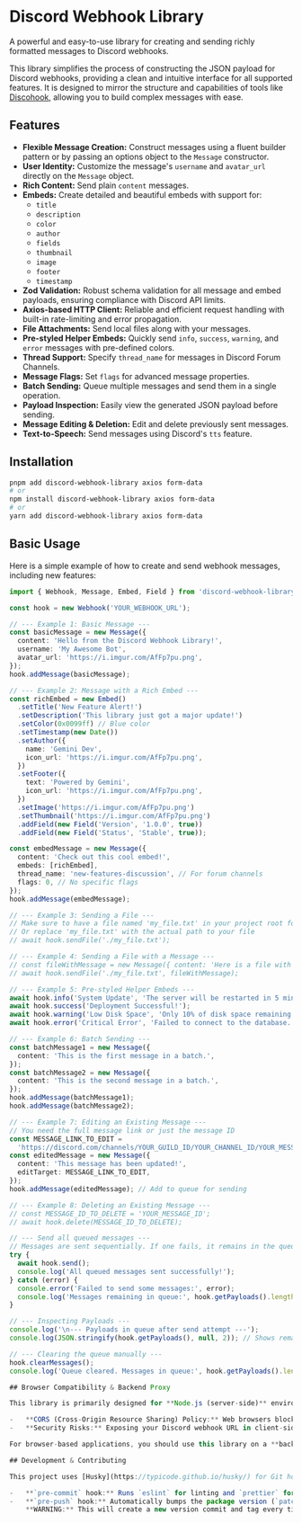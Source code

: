 # Discord Webhook Library

A powerful and easy-to-use library for creating and sending richly formatted messages to Discord webhooks.

This library simplifies the process of constructing the JSON payload for Discord webhooks, providing a clean and intuitive interface for all supported features. It is designed to mirror the structure and capabilities of tools like [Discohook](https://discohook.org/), allowing you to build complex messages with ease.

## Features

- **Flexible Message Creation:** Construct messages using a fluent builder pattern or by passing an options object to the `Message` constructor.
- **User Identity:** Customize the message's `username` and `avatar_url` directly on the `Message` object.
- **Rich Content:** Send plain `content` messages.
- **Embeds:** Create detailed and beautiful embeds with support for:
  - `title`
  - `description`
  - `color`
  - `author`
  - `fields`
  - `thumbnail`
  - `image`
  - `footer`
  - `timestamp`
- **Zod Validation:** Robust schema validation for all message and embed payloads, ensuring compliance with Discord API limits.
- **Axios-based HTTP Client:** Reliable and efficient request handling with built-in rate-limiting and error propagation.
- **File Attachments:** Send local files along with your messages.
- **Pre-styled Helper Embeds:** Quickly send `info`, `success`, `warning`, and `error` messages with pre-defined colors.
- **Thread Support:** Specify `thread_name` for messages in Discord Forum Channels.
- **Message Flags:** Set `flags` for advanced message properties.
- **Batch Sending:** Queue multiple messages and send them in a single operation.
- **Payload Inspection:** Easily view the generated JSON payload before sending.
- **Message Editing & Deletion:** Edit and delete previously sent messages.
- **Text-to-Speech:** Send messages using Discord's `tts` feature.

## Installation

```bash
pnpm add discord-webhook-library axios form-data
# or
npm install discord-webhook-library axios form-data
# or
yarn add discord-webhook-library axios form-data
```

## Basic Usage

Here is a simple example of how to create and send webhook messages, including new features:

```typescript
import { Webhook, Message, Embed, Field } from 'discord-webhook-library';

const hook = new Webhook('YOUR_WEBHOOK_URL');

// --- Example 1: Basic Message ---
const basicMessage = new Message({
  content: 'Hello from the Discord Webhook Library!',
  username: 'My Awesome Bot',
  avatar_url: 'https://i.imgur.com/AfFp7pu.png',
});
hook.addMessage(basicMessage);

// --- Example 2: Message with a Rich Embed ---
const richEmbed = new Embed()
  .setTitle('New Feature Alert!')
  .setDescription('This library just got a major update!')
  .setColor(0x0099ff) // Blue color
  .setTimestamp(new Date())
  .setAuthor({
    name: 'Gemini Dev',
    icon_url: 'https://i.imgur.com/AfFp7pu.png',
  })
  .setFooter({
    text: 'Powered by Gemini',
    icon_url: 'https://i.imgur.com/AfFp7pu.png',
  })
  .setImage('https://i.imgur.com/AfFp7pu.png')
  .setThumbnail('https://i.imgur.com/AfFp7pu.png')
  .addField(new Field('Version', '1.0.0', true))
  .addField(new Field('Status', 'Stable', true));

const embedMessage = new Message({
  content: 'Check out this cool embed!',
  embeds: [richEmbed],
  thread_name: 'new-features-discussion', // For forum channels
  flags: 0, // No specific flags
});
hook.addMessage(embedMessage);

// --- Example 3: Sending a File ---
// Make sure to have a file named 'my_file.txt' in your project root for this example
// Or replace 'my_file.txt' with the actual path to your file
// await hook.sendFile('./my_file.txt');

// --- Example 4: Sending a File with a Message ---
// const fileWithMessage = new Message({ content: 'Here is a file with a message!' });
// await hook.sendFile('./my_file.txt', fileWithMessage);

// --- Example 5: Pre-styled Helper Embeds ---
await hook.info('System Update', 'The server will be restarted in 5 minutes.');
await hook.success('Deployment Successful!');
await hook.warning('Low Disk Space', 'Only 10% of disk space remaining.');
await hook.error('Critical Error', 'Failed to connect to the database.');

// --- Example 6: Batch Sending ---
const batchMessage1 = new Message({
  content: 'This is the first message in a batch.',
});
const batchMessage2 = new Message({
  content: 'This is the second message in a batch.',
});
hook.addMessage(batchMessage1);
hook.addMessage(batchMessage2);

// --- Example 7: Editing an Existing Message ---
// You need the full message link or just the message ID
const MESSAGE_LINK_TO_EDIT =
  'https://discord.com/channels/YOUR_GUILD_ID/YOUR_CHANNEL_ID/YOUR_MESSAGE_ID';
const editedMessage = new Message({
  content: 'This message has been updated!',
  editTarget: MESSAGE_LINK_TO_EDIT,
});
hook.addMessage(editedMessage); // Add to queue for sending

// --- Example 8: Deleting an Existing Message ---
// const MESSAGE_ID_TO_DELETE = 'YOUR_MESSAGE_ID';
// await hook.delete(MESSAGE_ID_TO_DELETE);

// --- Send all queued messages ---
// Messages are sent sequentially. If one fails, it remains in the queue.
try {
  await hook.send();
  console.log('All queued messages sent successfully!');
} catch (error) {
  console.error('Failed to send some messages:', error);
  console.log('Messages remaining in queue:', hook.getPayloads().length);
}

// --- Inspecting Payloads ---
console.log('\n--- Payloads in queue after send attempt ---');
console.log(JSON.stringify(hook.getPayloads(), null, 2)); // Shows remaining messages

// --- Clearing the queue manually ---
hook.clearMessages();
console.log('Queue cleared. Messages in queue:', hook.getPayloads().length);

## Browser Compatibility & Backend Proxy

This library is primarily designed for **Node.js (server-side)** environments. While the core message building logic is environment-agnostic, direct use in a web browser is **not recommended** and will likely encounter issues due to: 

-   **CORS (Cross-Origin Resource Sharing) Policy:** Web browsers block direct requests to Discord's API from different origins.
-   **Security Risks:** Exposing your Discord webhook URL in client-side code makes it vulnerable to abuse.

For browser-based applications, you should use this library on a **backend server** that acts as a proxy. Your frontend application would send requests to your backend, and your backend would then securely use this library to send messages to Discord.

## Development & Contributing

This project uses [Husky](https://typicode.github.io/husky/) for Git hooks to maintain code quality and automate tasks.

-   **`pre-commit` hook:** Runs `eslint` for linting and `prettier` for code formatting on staged files.
-   **`pre-push` hook:** Automatically bumps the package version (`patch` version) when pushing to the `main` branch. 
    **WARNING:** This will create a new version commit and tag every time you push to `main`. Consider using a dedicated release pipeline in CI/CD for more controlled versioning in production environments.

```